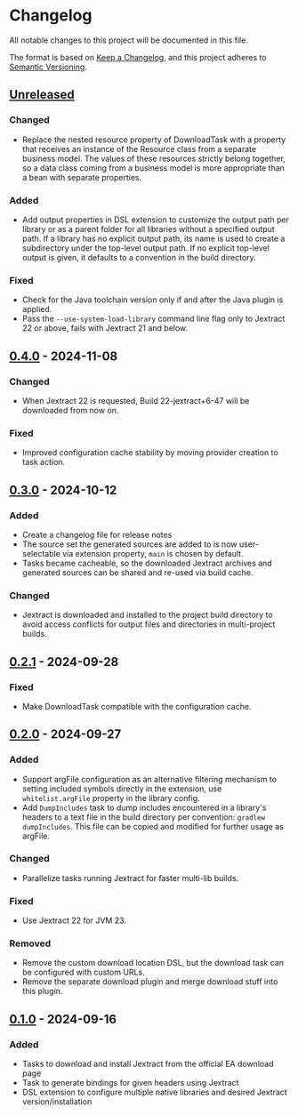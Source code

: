 # Changelog

All notable changes to this project will be documented in this file.

The format is based on [Keep a Changelog](https://keepachangelog.com/en/1.1.0/),
and this project adheres to [Semantic Versioning](https://semver.org/spec/v2.0.0.html).

## [Unreleased]

### Changed

- Replace the nested resource property of DownloadTask with a property that receives an instance of the Resource class from a separate business model.
  The values of these resources strictly belong together, so a data class coming from a business model is more appropriate than a bean with separate properties. 

### Added

- Add output properties in DSL extension to customize the output path per library or as a parent folder for all libraries without a specified output path.
  If a library has no explicit output path, its name is used to create a subdirectory under the top-level output path.
  If no explicit top-level output is given, it defaults to a convention in the build directory.

### Fixed

- Check for the Java toolchain version only if and after the Java plugin is applied.
- Pass the `--use-system-load-library` command line flag only to Jextract 22 or above, fails with Jextract 21 and below.

## [0.4.0] - 2024-11-08

### Changed

- When Jextract 22 is requested, Build 22-jextract+6-47 will be downloaded from now on.

### Fixed

- Improved configuration cache stability by moving provider creation to task action.

## [0.3.0] - 2024-10-12

### Added

- Create a changelog file for release notes
- The source set the generated sources are added to is now user-selectable via extension property, `main` is chosen by default.
- Tasks became cacheable, so the downloaded Jextract archives and generated sources can be shared and re-used via build cache.

### Changed

- Jextract is downloaded and installed to the project build directory to avoid access conflicts for output files and directories in multi-project builds.

## [0.2.1] - 2024-09-28

### Fixed

- Make DownloadTask compatible with the configuration cache.

## [0.2.0] - 2024-09-27

### Added

- Support argFile configuration as an alternative filtering mechanism to setting included symbols directly in the extension, use `whitelist.argFile` property in the library config.
- Add `DumpIncludes` task to dump includes encountered in a library's headers to a text file in the build directory per convention: `gradlew dumpIncludes`.
  This file can be copied and modified for further usage as argFile.

### Changed

- Parallelize tasks running Jextract for faster multi-lib builds.

### Fixed

- Use Jextract 22 for JVM 23.

### Removed

- Remove the custom download location DSL, but the download task can be configured with custom URLs.
- Remove the separate download plugin and merge download stuff into this plugin.

## [0.1.0] - 2024-09-16

### Added

- Tasks to download and install Jextract from the official EA download page
- Task to generate bindings for given headers using Jextract
- DSL extension to configure multiple native libraries and desired Jextract version/installation

[unreleased]: https://github.com/infolektuell/gradle-jextract/compare/v0.4.0...HEAD
[0.4.0]: https://github.com/infolektuell/gradle-jextract/compare/v0.3.0...v0.4.0
[0.3.0]: https://github.com/infolektuell/gradle-jextract/compare/v0.2.1...v0.3.0
[0.2.1]: https://github.com/infolektuell/gradle-jextract/compare/v0.2.0...v0.2.1
[0.2.0]: https://github.com/infolektuell/gradle-jextract/compare/v0.1.0...v0.2.0
[0.1.0]: https://github.com/infolektuell/gradle-jextract/releases/tag/v0.1.0
